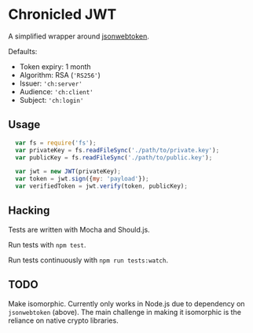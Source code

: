 # Chronicled JWT

A simplified wrapper around [jsonwebtoken](https://github.com/auth0/node-jsonwebtoken).

Defaults:
 - Token expiry: 1 month
 - Algorithm: RSA (`'RS256'`)
 - Issuer: `'ch:server'`
 - Audience: `'ch:client'`
 - Subject: `'ch:login'`

## Usage

```js
  var fs = require('fs');
  var privateKey = fs.readFileSync('./path/to/private.key');
  var publicKey = fs.readFileSync('./path/to/public.key');

  var jwt = new JWT(privateKey);
  var token = jwt.sign({my: 'payload'});
  var verifiedToken = jwt.verify(token, publicKey);
```

## Hacking

Tests are written with Mocha and Should.js.

Run tests with `npm test`.

Run tests continuously with `npm run tests:watch`.

## TODO

Make isomorphic. Currently only works in Node.js due to dependency on `jsonwebtoken` (above).
The main challenge in making it isomorphic is the reliance on native crypto libraries.

